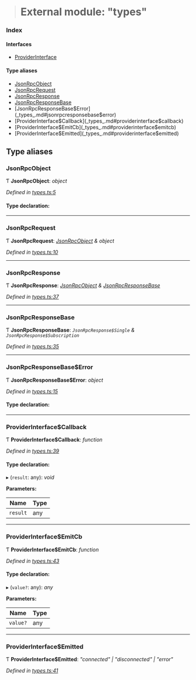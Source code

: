 > # External module: "types"

### Index

#### Interfaces

* [ProviderInterface](../interfaces/_types_.providerinterface.md)

#### Type aliases

* [JsonRpcObject](_types_.md#jsonrpcobject)
* [JsonRpcRequest](_types_.md#jsonrpcrequest)
* [JsonRpcResponse](_types_.md#jsonrpcresponse)
* [JsonRpcResponseBase](_types_.md#jsonrpcresponsebase)
* [JsonRpcResponseBase$Error](_types_.md#jsonrpcresponsebase$error)
* [ProviderInterface$Callback](_types_.md#providerinterface$callback)
* [ProviderInterface$EmitCb](_types_.md#providerinterface$emitcb)
* [ProviderInterface$Emitted](_types_.md#providerinterface$emitted)

## Type aliases

###  JsonRpcObject

Ƭ **JsonRpcObject**: *object*

*Defined in [types.ts:5](https://github.com/polkadot-js/api/blob/e7eeeae/packages/rpc-provider/src/types.ts#L5)*

#### Type declaration:

___

###  JsonRpcRequest

Ƭ **JsonRpcRequest**: *[JsonRpcObject](_types_.md#jsonrpcobject) & object*

*Defined in [types.ts:10](https://github.com/polkadot-js/api/blob/e7eeeae/packages/rpc-provider/src/types.ts#L10)*

___

###  JsonRpcResponse

Ƭ **JsonRpcResponse**: *[JsonRpcObject](_types_.md#jsonrpcobject) & [JsonRpcResponseBase](_types_.md#jsonrpcresponsebase)*

*Defined in [types.ts:37](https://github.com/polkadot-js/api/blob/e7eeeae/packages/rpc-provider/src/types.ts#L37)*

___

###  JsonRpcResponseBase

Ƭ **JsonRpcResponseBase**: *`JsonRpcResponse$Single` & `JsonRpcResponse$Subscription`*

*Defined in [types.ts:35](https://github.com/polkadot-js/api/blob/e7eeeae/packages/rpc-provider/src/types.ts#L35)*

___

###  JsonRpcResponseBase$Error

Ƭ **JsonRpcResponseBase$Error**: *object*

*Defined in [types.ts:15](https://github.com/polkadot-js/api/blob/e7eeeae/packages/rpc-provider/src/types.ts#L15)*

#### Type declaration:

___

###  ProviderInterface$Callback

Ƭ **ProviderInterface$Callback**: *function*

*Defined in [types.ts:39](https://github.com/polkadot-js/api/blob/e7eeeae/packages/rpc-provider/src/types.ts#L39)*

#### Type declaration:

▸ (`result`: any): *void*

**Parameters:**

Name | Type |
------ | ------ |
`result` | any |

___

###  ProviderInterface$EmitCb

Ƭ **ProviderInterface$EmitCb**: *function*

*Defined in [types.ts:43](https://github.com/polkadot-js/api/blob/e7eeeae/packages/rpc-provider/src/types.ts#L43)*

#### Type declaration:

▸ (`value?`: any): *any*

**Parameters:**

Name | Type |
------ | ------ |
`value?` | any |

___

###  ProviderInterface$Emitted

Ƭ **ProviderInterface$Emitted**: *"connected" | "disconnected" | "error"*

*Defined in [types.ts:41](https://github.com/polkadot-js/api/blob/e7eeeae/packages/rpc-provider/src/types.ts#L41)*